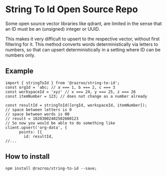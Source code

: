 # String To Id Open Source Repo

Some open source vector libraries like qdrant, are limited in the sense that an ID must be an (unsigned) integer or UUID. 

This makes it very difficult to upsert to the respective vector, without first filtering for it. This method converts words deterministically via letters to numbers, so that can upsert deterministically in a setting where ID can be numbers only.

## Example
```
import { stringToId } from '@razroo/string-to-id';
const orgId = 'abc; // a === 1, b === 2, c === 3
const workspaceId = 'xyz' // x === 24, y === 25, z === 26
const itemNumber = 123; // does not change as a number already

const resultId = stringToId([orgId, workspaceId, itemNumber]);
// space between letters is 0
// space between words is 00
// result = 10203002402502600123
// So now you would be able to do something like 
client.upsert('org-data', {
      points: [{
        id: resultId,
//...
```
## How to install
```
npm install @razroo/string-to-id --save;
```

